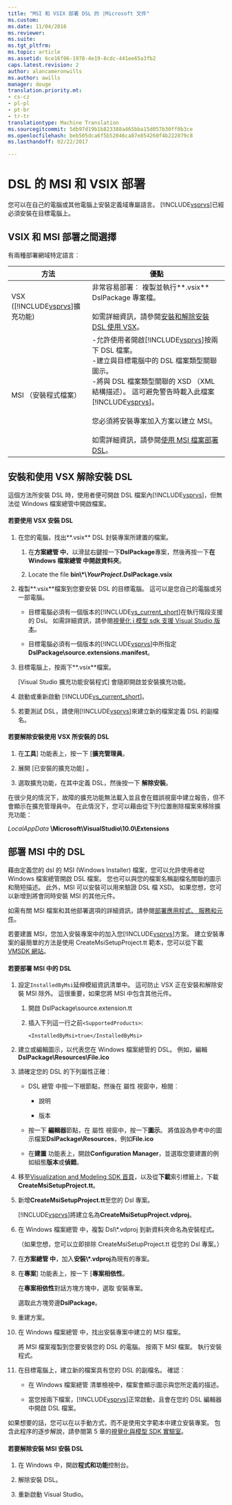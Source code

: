 ```yaml
---
title: "MSI 和 VSIX 部署 DSL 的 |Microsoft 文件"
ms.custom: 
ms.date: 11/04/2016
ms.reviewer: 
ms.suite: 
ms.tgt_pltfrm: 
ms.topic: article
ms.assetid: 6ce16f06-1978-4e19-8cdc-441ee65a3fb2
caps.latest.revision: 2
author: alancameronwills
ms.author: awills
manager: douge
translation.priority.mt:
- cs-cz
- pl-pl
- pt-br
- tr-tr
translationtype: Machine Translation
ms.sourcegitcommit: 5db97d19b1b823388a465bba15d057b30ff0b3ce
ms.openlocfilehash: beb505dca6f5b52046ca87e854260f4b222079c8
ms.lasthandoff: 02/22/2017

---
```

# <a name="msi-and-vsix-deployment-of-a-dsl"></a>DSL 的 MSI 和 VSIX 部署
您可以在自己的電腦或其他電腦上安裝定義域專屬語言。 [!INCLUDE[vsprvs](../code-quality/includes/vsprvs_md.md)]已經必須安裝在目標電腦上。  
  
##  <a name="a-namewhicha-choosing-between-vsix-and-msi-deployment"></a><a name="which"></a>VSIX 和 MSI 部署之間選擇  
 有兩種部署網域特定語言︰  
  
|方法|優點|  
|------------|--------------|  
|VSX ([!INCLUDE[vsprvs](../code-quality/includes/vsprvs_md.md)]擴充功能)|非常容易部署︰ 複製並執行**.vsix** DslPackage 專案檔。<br /><br /> 如需詳細資訊，請參閱[安裝和解除安裝 DSL 使用 VSX](#Installing)。|  
|MSI （安裝程式檔案）|-允許使用者開啟[!INCLUDE[vsprvs](../code-quality/includes/vsprvs_md.md)]按兩下 DSL 檔案。<br />-建立與目標電腦中的 DSL 檔案類型關聯圖示。<br />-將與 DSL 檔案類型關聯的 XSD （XML 結構描述）。 這可避免警告時載入此檔案[!INCLUDE[vsprvs](../code-quality/includes/vsprvs_md.md)]。<br /><br /> 您必須將安裝專案加入方案以建立 MSI。<br /><br /> 如需詳細資訊，請參閱[使用 MSI 檔案部署 DSL](#msi)。|  
  
##  <a name="a-nameinstallinga-installing-and-uninstalling-a-dsl-by-using-the-vsx"></a><a name="Installing"></a>安裝和使用 VSX 解除安裝 DSL  
 這個方法所安裝 DSL 時，使用者便可開啟 DSL 檔案內[!INCLUDE[vsprvs](../code-quality/includes/vsprvs_md.md)]，但無法從 Windows 檔案總管中開啟檔案。  
  
#### <a name="to-install-a-dsl-by-using-the-vsx"></a>若要使用 VSX 安裝 DSL  
  
1.  在您的電腦，找出**.vsix** DSL 封裝專案所建置的檔案。  
  
    1.  在**方案總管 中**，以滑鼠右鍵按一下**DslPackage**專案，然後再按一下**在 Windows 檔案總管 中開啟資料夾**。  
  
    2.  Locate the file **bin\\\*\\***YourProject***.DslPackage.vsix**  
  
2.  複製**.vsix**檔案到您要安裝 DSL 的目標電腦。 這可以是您自己的電腦或另一部電腦。  
  
    -   目標電腦必須有一個版本的[!INCLUDE[vs_current_short](../code-quality/includes/vs_current_short_md.md)]在執行階段支援的 Dsl。 如需詳細資訊，請參閱[視覺化 i 模型 sdk 支援 Visual Studio 版本](../modeling/supported-visual-studio-editions-for-visualization-amp-modeling-sdk.md)。  
  
    -   目標電腦必須有一個版本的[!INCLUDE[vsprvs](../code-quality/includes/vsprvs_md.md)]中所指定**DslPackage\source.extensions.manifest**。  
  
3.  目標電腦上，按兩下**.vsix**檔案。  
  
     [Visual Studio 擴充功能安裝程式] 會隨即開啟並安裝擴充功能。  
  
4.  啟動或重新啟動 [!INCLUDE[vs_current_short](../code-quality/includes/vs_current_short_md.md)]。  
  
5.  若要測試 DSL，請使用[!INCLUDE[vsprvs](../code-quality/includes/vsprvs_md.md)]來建立新的檔案定義 DSL 的副檔名。  
  
#### <a name="to-uninstall-a-dsl-that-was-installed-by-using-vsx"></a>若要解除安裝使用 VSX 所安裝的 DSL  
  
1.  在**工具**] 功能表上，按一下 [**擴充管理員**。  
  
2.  展開 [已安裝的擴充功能] 。  
  
3.  選取擴充功能，在其中定義 DSL，然後按一下 **解除安裝**。  
  
 在很少見的情況下，故障的擴充功能無法載入並且會在錯誤視窗中建立報告，但不會顯示在擴充管理員中。 在此情況下，您可以藉由從下列位置刪除檔案來移除擴充功能：  
  
 *LocalAppData* **\Microsoft\VisualStudio\10.0\Extensions**  
  
##  <a name="a-namemsia-deploying-a-dsl-in-an-msi"></a><a name="msi"></a>部署 MSI 中的 DSL  
 藉由定義您的 dsl 的 MSI (Windows Installer) 檔案，您可以允許使用者從 Windows 檔案總管開啟 DSL 檔案。 您也可以與您的檔案名稱副檔名關聯的圖示和簡短描述。 此外，MSI 可以安裝可以用來驗證 DSL 檔 XSD。 如果您想，您可以新增到將會同時安裝 MSI 的其他元件。  
  
 如需有關 MSI 檔案和其他部署選項的詳細資訊，請參閱[部署應用程式、 服務和元件](../deployment/deploying-applications-services-and-components.md)。  
  
 若要建置 MSI，您加入安裝專案中的加入您[!INCLUDE[vsprvs](../code-quality/includes/vsprvs_md.md)]方案。 建立安裝專案的最簡單的方法是使用 CreateMsiSetupProject.tt 範本，您可以從下載[VMSDK 網站](http://go.microsoft.com/fwlink/?LinkID=186128)。  
  
#### <a name="to-deploy-a-dsl-in-an-msi"></a>若要部署 MSI 中的 DSL  
  
1.  設定`InstalledByMsi`延伸模組資訊清單中。 這可防止 VSX 正在安裝和解除安裝 MSI 除外。 這很重要，如果您將 MSI 中包含其他元件。  
  
    1.  開啟 DslPackage\source.extension.tt  
  
    2.  插入下列這一行之前`<SupportedProducts>`:  
  
        ```  
        <InstalledByMsi>true</InstalledByMsi>  
        ```  
  
2.  建立或編輯圖示，以代表您在 Windows 檔案總管的 DSL。 例如，編輯**DslPackage\Resources\File.ico**  
  
3.  請確定您的 DSL 的下列屬性正確︰  
  
    -   DSL 總管 中按一下根節點，然後在 屬性 視窗中，檢閱︰  
  
        -   說明  
  
        -   版本  
  
    -   按一下 **編輯器**節點，在 屬性 視窗中，按一下**圖示**。 將值設為參考中的圖示檔案**DslPackage\Resources**，例如**File.ico**  
  
    -   在**建置** 功能表上，開啟**Configuration Manager**，並選取您要建置的例如組態**版本**或**偵錯**。  
  
4.  移至[Visualization and Modeling SDK 首頁](http://go.microsoft.com/fwlink/?LinkID=186128)，以及從**下載**索引標籤上，下載**CreateMsiSetupProject.tt**。  
  
5.  新增**CreateMsiSetupProject.tt**至您的 Dsl 專案。  
  
     [!INCLUDE[vsprvs](../code-quality/includes/vsprvs_md.md)]將建立名為**CreateMsiSetupProject.vdproj**。  
  
6.  在 Windows 檔案總管 中，複製 Dsl\\*.vdproj 到新資料夾命名為安裝程式。  
  
     （如果您想，您可以立即排除 CreateMsiSetupProject.tt 從您的 Dsl 專案。）  
  
7.  在**方案總管 中**，加入**安裝\\\*.vdproj**為現有的專案。  
  
8.  在**專案**] 功能表上，按一下 [**專案相依性**。  
  
     在**專案相依性**對話方塊方塊中，選取 安裝專案。  
  
     選取此方塊旁邊**DslPackage**。  
  
9. 重建方案。  
  
10. 在 Windows 檔案總管 中，找出安裝專案中建立的 MSI 檔案。  
  
     將 MSI 檔案複製到您要安裝您的 DSL 的電腦。 按兩下 MSI 檔案。 執行安裝程式。  
  
11. 在目標電腦上，建立新的檔案具有您的 DSL 的副檔名。 確認︰  
  
    -   在 Windows 檔案總管 清單檢視中，檔案會顯示圖示與您所定義的描述。  
  
    -   當您按兩下檔案，[!INCLUDE[vsprvs](../code-quality/includes/vsprvs_md.md)]正常啟動，且會在您的 DSL 編輯器中開啟 DSL 檔案。  
  
 如果想要的話，您可以在以手動方式，而不是使用文字範本中建立安裝專案。 包含此程序的逐步解說，請參閱第 5 章的[視覺化與模型 SDK 實驗室](http://go.microsoft.com/fwlink/?LinkId=208878)。  
  
#### <a name="to-uninstall-a-dsl-that-was-installed-from-an-msi"></a>若要解除安裝 MSI 安裝 DSL  
  
1.  在 Windows 中，開啟**程式和功能**控制台。  
  
2.  解除安裝 DSL。  
  
3.  重新啟動 Visual Studio。
